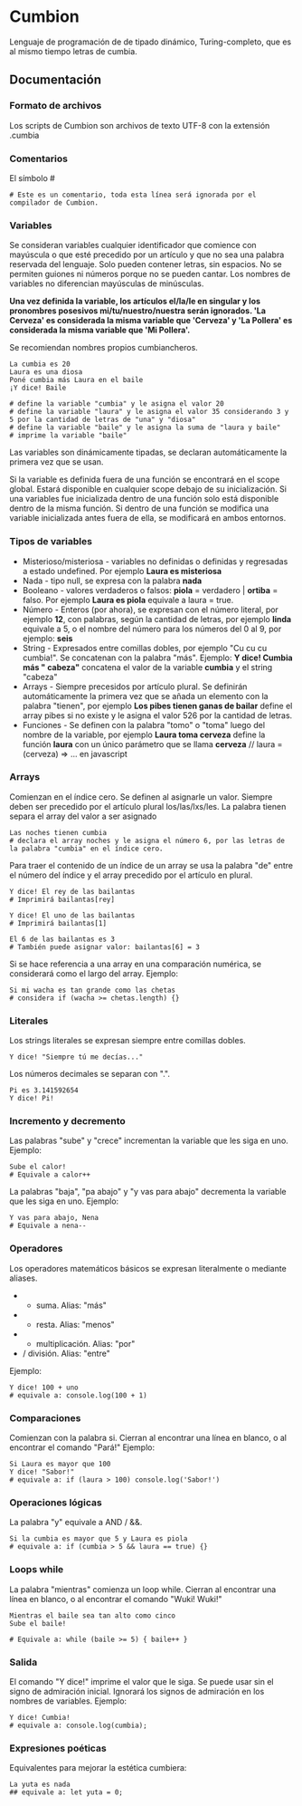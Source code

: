 # Cumbion

Lenguaje de programación de de tipado dinámico, Turing-completo, que es al mismo tiempo letras de cumbia.

## Documentación

### Formato de archivos

Los scripts de Cumbion son archivos de texto UTF-8 con la extensión .cumbia

### Comentarios

El símbolo #
```
# Este es un comentario, toda esta línea será ignorada por el compilador de Cumbion.
```

### Variables
Se consideran variables cualquier identificador que comience con mayúscula o que esté precedido por un artículo y que no sea una palabra reservada del lenguaje. Solo pueden contener letras, sin espacios. No se permiten guiones ni números porque no se pueden cantar. Los nombres de variables no diferencian mayúsculas de minúsculas.

**Una vez definida la variable, los artículos el/la/le en singular y los pronombres posesivos mi/tu/nuestro/nuestra serán ignorados. 'La Cerveza' es considerada la misma variable que 'Cerveza' y 'La Pollera' es considerada la misma variable que 'Mi Pollera'.**

Se recomiendan nombres propios cumbiancheros.

```
La cumbia es 20
Laura es una diosa
Poné cumbia más Laura en el baile
¡Y dice! Baile

# define la variable "cumbia" y le asigna el valor 20
# define la variable "laura" y le asigna el valor 35 considerando 3 y 5 por la cantidad de letras de "una" y "diosa"
# define la variable "baile" y le asigna la suma de "laura y baile"
# imprime la variable "baile"
```

Las variables son dinámicamente tipadas, se declaran automáticamente la primera vez que se usan.

Si la variable es definida fuera de una función se encontrará en el scope global. Estará disponible en cualquier scope debajo de su inicialización. Si una variables fue inicializada dentro de una función solo está disponible dentro de la misma función. Si dentro de una función se modifica una variable inicializada antes fuera de ella, se modificará en ambos entornos.

### Tipos de variables

- Misterioso/misteriosa - variables no definidas o definidas y regresadas a estado undefined. Por ejemplo **Laura es misteriosa**
- Nada - tipo null, se expresa con la palabra **nada**
- Booleano - valores verdaderos o falsos: **piola** = verdadero | **ortiba** = falso. Por ejemplo **Laura es piola** equivale a laura = true.
- Número - Enteros (por ahora), se expresan con el número literal, por ejemplo **12**, con palabras, según la cantidad de letras, por ejemplo **linda** equivale a 5, o el nombre del número para los números del 0 al 9, por ejemplo: **seis**
- String - Expresados entre comillas dobles, por ejemplo "Cu cu cu cumbia!". Se concatenan con la palabra "más". Ejemplo: **Y dice! Cumbia más " cabeza"** concatena el valor de la variable **cumbia** y el string "cabeza"
- Arrays - Siempre precesidos por artículo plural. Se definirán automáticamente la primera vez que se añada un elemento con la palabra "tienen", por ejemplo **Los pibes tienen ganas de bailar** define el array pibes si no existe y le asigna el valor 526 por la cantidad de letras.
- Funciones - Se definen con la palabra "tomo" o "toma" luego del nombre de la variable, por ejemplo **Laura toma cerveza** define la función **laura** con un único parámetro que se llama **cerveza** // laura = (cerveza) => ... en javascript

### Arrays

Comienzan en el índice cero. Se definen al asignarle un valor. Siempre deben ser precedido por el artículo plural los/las/lxs/les. La palabra tienen separa el array del valor a ser asignado

```
Las noches tienen cumbia
# declara el array noches y le asigna el número 6, por las letras de la palabra "cumbia" en el índice cero.
```

Para traer el contenido de un índice de un array se usa la palabra "de" entre el número del índice y el array precedido por el artículo en plural.
```
Y dice! El rey de las bailantas
# Imprimirá bailantas[rey]

Y dice! El uno de las bailantas
# Imprimirá bailantas[1]

El 6 de las bailantas es 3
# También puede asignar valor: bailantas[6] = 3
```

Si se hace referencia a una array en una comparación numérica, se considerará como el largo del array. Ejemplo:
```
Si mi wacha es tan grande como las chetas
# considera if (wacha >= chetas.length) {}
```

### Literales
Los strings literales se expresan siempre entre comillas dobles.
```
Y dice! "Siempre tú me decías..."
```

Los números decimales se separan con ".".
```
Pi es 3.141592654
Y dice! Pi!
```

### Incremento y decremento
Las palabras "sube" y "crece" incrementan la variable que les siga en uno. Ejemplo:
```
Sube el calor!
# Equivale a calor++
```

La palabras "baja", "pa abajo" y "y vas para abajo" decrementa la variable que les siga en uno. Ejemplo:
```
Y vas para abajo, Nena
# Equivale a nena--
```

### Operadores
Los operadores matemáticos básicos se expresan literalmente o mediante aliases.

- + suma. Alias: "más"
- - resta. Alias: "menos"
- * multiplicación. Alias: "por"
- / división. Alias: "entre"

Ejemplo:
```
Y dice! 100 + uno
# equivale a: console.log(100 + 1)
```

### Comparaciones
Comienzan con la palabra si. Cierran al encontrar una línea en blanco, o al encontrar el comando "Pará!"
Ejemplo:
```
Si Laura es mayor que 100
Y dice! "Sabor!"
# equivale a: if (laura > 100) console.log('Sabor!')
```

### Operaciones lógicas
La palabra "y" equivale a AND / &&.
```
Si la cumbia es mayor que 5 y Laura es piola
# equivale a: if (cumbia > 5 && laura == true) {}
```

### Loops while
La palabra "mientras" comienza un loop while. Cierran al encontrar una línea en blanco, o al encontrar el comando "Wuki! Wuki!"

```
Mientras el baile sea tan alto como cinco
Sube el baile!

# Equivale a: while (baile >= 5) { baile++ }
```

### Salida
El comando "Y dice!" imprime el valor que le siga. Se puede usar sin el signo de admiración inicial. Ignorará los signos de admiración en los nombres de variables. Ejemplo:
```
Y dice! Cumbia!
# equivale a: console.log(cumbia);
```

### Expresiones poéticas
Equivalentes para mejorar la estética cumbiera:
```
La yuta es nada
## equivale a: let yuta = 0;
```
